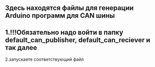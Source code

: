 Здесь находятся файлы для генерации Arduino программ для CAN шины
---
1.!!!Обязательно надо войти в папку default_can_publisher, default_can_reciever и так далее
---
2.запускаете соответствующий файл
